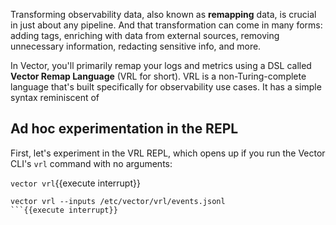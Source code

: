 Transforming observability data, also known as **remapping** data, is crucial in just about any
pipeline. And that transformation can come in many forms: adding tags, enriching with data from
external sources, removing unnecessary information, redacting sensitive info, and more.

In Vector, you'll primarily remap your logs and metrics using a DSL called **Vector Remap Language**
(VRL for short). VRL is a non-Turing-complete language that's built specifically for observability
use cases. It has a simple syntax reminiscent of 

## Ad hoc experimentation in the REPL

First, let's experiment in the VRL REPL, which opens up if you run the Vector CLI's `vrl` command
with no arguments:

`vector vrl`{{execute interrupt}}

```
vector vrl --inputs /etc/vector/vrl/events.jsonl
```{{execute interrupt}}